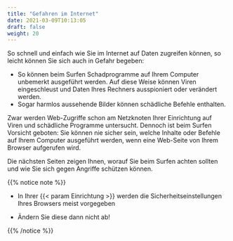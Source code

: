 ```yaml
---
title: "Gefahren im Internet"
date: 2021-03-09T10:13:05
draft: false
weight: 20
---
```

So schnell und einfach wie Sie im Internet auf Daten zugreifen können, so leicht können Sie sich auch in Gefahr begeben:

- So können beim Surfen Schadprogramme auf Ihrem Computer unbemerkt ausgeführt werden. Auf diese Weise können Viren eingeschleust und Daten Ihres Rechners ausspioniert oder verändert werden.
- Sogar harmlos aussehende Bilder können schädliche Befehle enthalten.

Zwar werden Web-Zugriffe schon am Netzknoten Ihrer Einrichtung auf Viren und schädliche Programme untersucht. Dennoch ist beim Surfen Vorsicht geboten: Sie können nie sicher sein, welche Inhalte oder Befehle auf Ihrem Computer ausgeführt werden, wenn eine Web-Seite von Ihrem Browser aufgerufen wird.

Die nächsten Seiten zeigen Ihnen, worauf Sie beim Surfen achten sollten und wie Sie sich gegen Angriffe schützen können.

{{% notice note %}}

- In Ihrer {{< param Einrichtung >}} werden die Sicherheitseinstellungen Ihres Browsers meist vorgegeben

- Ändern Sie diese dann nicht ab!

{{% /notice %}}